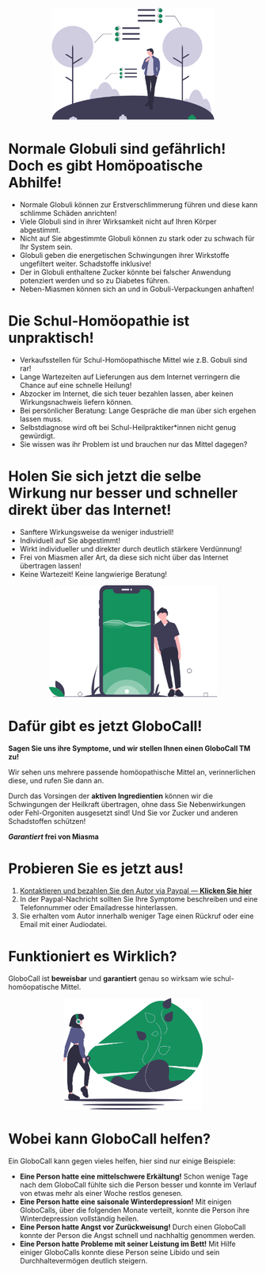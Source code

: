
<p style="text-align: center;"><img src="undraw_environmental_study_skau.svg" style="height:225px;" /></p>

# Normale Globuli sind gefährlich! Doch es gibt Homöpoatische Abhilfe!

- Normale Globuli können zur Erstverschlimmerung führen und diese kann schlimme Schäden anrichten! 
- Viele Globuli sind in ihrer Wirksamkeit nicht auf Ihren Körper abgestimmt.
- Nicht auf Sie abgestimmte Globuli können zu stark oder zu schwach für Ihr System sein.
- Globuli geben die energetischen Schwingungen ihrer Wirkstoffe ungefiltert weiter. Schadstoffe inklusive!
- Der in Globuli enthaltene Zucker könnte bei falscher Anwendung potenziert werden und so zu Diabetes führen.
- Neben-Miasmen können sich an und in Gobuli-Verpackungen anhaften!

# Die Schul-Homöopathie ist unpraktisch!

- Verkaufsstellen für Schul-Homöopathische Mittel wie z.B. Gobuli sind rar! 
- Lange Wartezeiten auf Lieferungen aus dem Internet verringern die Chance auf eine schnelle Heilung!
- Abzocker im Internet, die sich teuer bezahlen lassen, aber keinen Wirkungsnachweis liefern können.
- Bei persönlicher Beratung: Lange Gespräche die man über sich ergehen lassen muss.
- Selbstdiagnose wird oft bei Schul-Heilpraktiker*innen nicht genug gewürdigt. 
- Sie wissen was ihr Problem ist und brauchen nur das Mittel dagegen?

# Holen Sie sich jetzt die selbe Wirkung nur besser und schneller direkt über das Internet!

- Sanftere Wirkungsweise da weniger industriell!
- Individuell auf Sie abgestimmt!
- Wirkt individueller und direkter durch deutlich stärkere Verdünnung!
- Frei von Miasmen aller Art, da diese sich nicht über das Internet übertragen lassen!
- Keine Wartezeit! Keine langwierige Beratung!

<p style="text-align: center;"><img src="undraw_Mobile_application_mr4r.svg" style="height:225px;" /></p>

# Dafür gibt es jetzt GloboCall!

**Sagen Sie uns ihre Symptome, und wir stellen Ihnen einen GloboCall TM zu!** 

Wir sehen uns mehrere passende homöopathische Mittel an, verinnerlichen diese, und rufen Sie dann an. 

Durch das Vorsingen der **aktiven Ingredientien** können wir die Schwingungen der Heilkraft übertragen, ohne dass Sie Nebenwirkungen oder Fehl-Orgoniten ausgesetzt sind! Und Sie vor Zucker und anderen Schadstoffen schützen!

***Garantiert* frei von Miasma**

# Probieren Sie es jetzt aus! 

1. [Kontaktieren und bezahlen Sie den Autor via Paypal — **Klicken Sie hier**](https://www.paypal.me/DanielJilg/69.69?locale.x=de_DE)
2. In der Paypal-Nachricht sollten Sie Ihre Symptome beschreiben und eine Telefonnummer oder Emailadresse hinterlassen.
3. Sie erhalten vom Autor innerhalb weniger Tage einen Rückruf oder eine Email mit einer Audiodatei.

# Funktioniert es Wirklich?

GloboCall ist **beweisbar** und **garantiert** genau so wirksam wie schul-homöopatische Mittel. 

<p style="text-align: center;"><img src="undraw_imagination_ok71.svg" style="height:225px;" /></p>

# Wobei kann GloboCall helfen?

Ein GloboCall kann gegen vieles helfen, hier sind nur einige Beispiele:

- **Eine Person hatte eine mittelschwere Erkältung!** Schon wenige Tage nach dem GloboCall fühlte sich die Person besser und konnte im Verlauf von etwas mehr als einer Woche restlos genesen.
- **Eine Person hatte eine saisonale Winterdepression!** Mit einigen GloboCalls, über die folgenden Monate verteilt, konnte die Person ihre Winterdepression vollständig heilen.
- **Eine Person hatte Angst vor Zurückweisung!** Durch einen GloboCall konnte der Person die Angst schnell und nachhaltig genommen werden.
- **Eine Person hatte Probleme mit seiner Leistung im Bett!** Mit Hilfe einiger GloboCalls konnte diese Person seine Libido und sein Durchhaltevermögen deutlich steigern. 